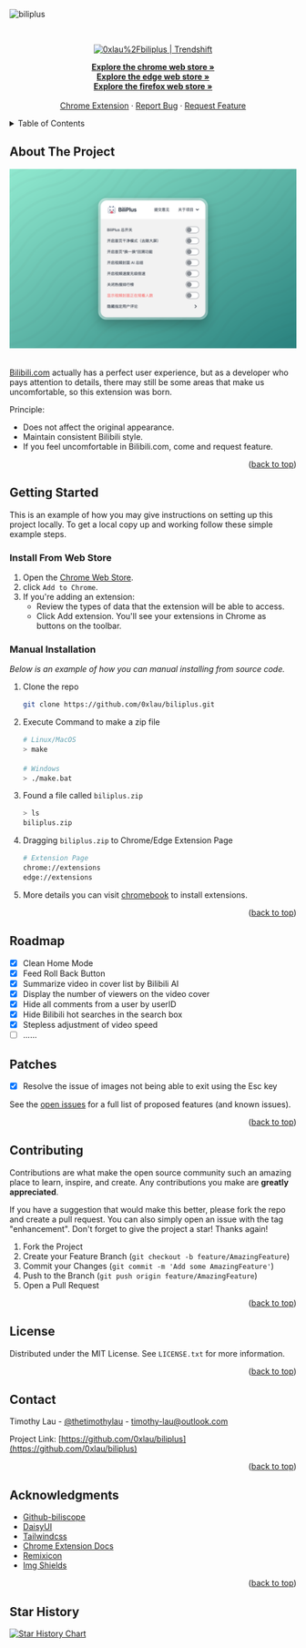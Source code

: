 <a name="readme-top"></a>


<!-- PROJECT SHIELDS
[![Contributors][contributors-shield]][contributors-url]
[![Forks][forks-shield]][forks-url]
[![Stargazers][stars-shield]][stars-url]
[![Issues][issues-shield]][issues-url]
[![MIT License][license-shield]][license-url]
 -->

![biliplus](https://socialify.git.ci/0xlau/biliplus/image?description=1&descriptionEditable=A%20Chrome%2FEdge%20extension%20to%20feel%20better%20in%20bilibili.com&font=Raleway&forks=1&issues=1&logo=https%3A%2F%2Fraw.githubusercontent.com%2F0xlau%2Fbiliplus%2Fmain%2Flogo.png&name=1&owner=1&pulls=1&stargazers=1&theme=Auto)

<!-- PROJECT LOGO -->
<br />
<div align="center">
  
  <!--
  
  <a href="https://github.com/0xlau/biliplus">
    <img src="img/logo_128.png" alt="Logo" width="80" height="80">
  </a>

  <h3 align="center">BiliPlus Extension</h3>
  
  -->

  <a href="https://trendshift.io/repositories/9629" target="_blank"><img src="https://trendshift.io/api/badge/repositories/9629" alt="0xlau%2Fbiliplus | Trendshift" style="width: 250px; height: 55px;" width="250" height="55"/></a>

  <p align="center">
    <!-- A Chrome extension to make better in bilibili.com -->
    <a href="https://chrome.google.com/webstore/detail/liddcdcjkpeaiblhebgihpmcaknpgbgk"><strong>Explore the chrome web store »</strong></a>
    <br />
    <a href="https://microsoftedge.microsoft.com/addons/detail/ngkocakjkiflceafceddcmiolmdmmpcf"><strong>Explore the edge web store »</strong></a>
    <br />
    <a href="https://addons.mozilla.org/zh-CN/firefox/addon/biliplus-bilibili-%E5%8A%A0%E5%A4%A7%E6%9D%AF-%E7%BB%86%E8%8A%82%E4%BB%8E%E5%A4%A7%E6%9D%AF%E5%81%9A%E8%B5%B7"><strong>Explore the firefox web store »</strong></a>
    <br />
    <br />
    <a href="https://chrome.google.com/webstore/detail/liddcdcjkpeaiblhebgihpmcaknpgbgk">Chrome Extension</a>
    ·
    <a href="https://github.com/0xlau/biliplus/issues">Report Bug</a>
    ·
    <a href="https://github.com/0xlau/biliplus/issues">Request Feature</a>
  </p>
</div>



<!-- TABLE OF CONTENTS -->
<details>
  <summary>Table of Contents</summary>
  <ol>
    <li>
      <a href="#about-the-project">About The Project</a>
    </li>
    <li>
      <a href="#getting-started">Getting Started</a>
      <ul>
        <li><a href="#install-from-web-store">Install From Web Store</a></li>
        <li><a href="#manual-installation">Manual Installation</a></li>
      </ul>
    </li>
    <li><a href="#roadmap">Roadmap</a></li>
    <li><a href="#patches">Patches</a></li>
    <li><a href="#contributing">Contributing</a></li>
    <li><a href="#license">License</a></li>
    <li><a href="#contact">Contact</a></li>
    <li><a href="#acknowledgments">Acknowledgments</a></li>
  </ol>
</details>



<!-- ABOUT THE PROJECT -->
## About The Project

<div align="center">
  <img src="img/screenshot.png"/>
</div>

<br/>

[Bilibili.com](https://bilibili.com) actually has a perfect user experience, but as a developer who pays attention to details, there may still be some areas that make us uncomfortable, so this extension was born.

Principle:
* Does not affect the original appearance.
* Maintain consistent Bilibili style.
* If you feel uncomfortable in Bilibili.com, come and request feature.

<p align="right">(<a href="#readme-top">back to top</a>)</p>

<!-- GETTING STARTED -->
## Getting Started

This is an example of how you may give instructions on setting up this project locally.
To get a local copy up and working follow these simple example steps.

### Install From Web Store

1. Open the [Chrome Web Store](https://chrome.google.com/webstore/detail/liddcdcjkpeaiblhebgihpmcaknpgbgk).
2. click `Add to Chrome`.
3. If you're adding an extension:
    * Review the types of data that the extension will be able to access.
    * Click Add extension.
You'll see your extensions in Chrome as buttons on the toolbar.

### Manual Installation

_Below is an example of how you can manual installing from source code._

1. Clone the repo
   ```sh
   git clone https://github.com/0xlau/biliplus.git
   ```
2. Execute Command to make a zip file
   ```sh
   # Linux/MacOS
   > make

   # Windows
   > ./make.bat
   ```
3. Found a file called `biliplus.zip`
   ```sh
   > ls
   biliplus.zip
   ```
4. Dragging `biliplus.zip` to Chrome/Edge Extension Page
    ```sh
    # Extension Page
    chrome://extensions
    edge://extensions
    ```
5. More details you can visit [chromebook](https://support.google.com/chromebook/topic/3415446) to install extensions.

<p align="right">(<a href="#readme-top">back to top</a>)</p>

<!-- ROADMAP -->
## Roadmap

- [x] Clean Home Mode
- [x] Feed Roll Back Button
- [x] Summarize video in cover list by Bilibili AI
- [x] Display the number of viewers on the video cover
- [x] Hide all comments from a user by userID
- [x] Hide Bilibili hot searches in the search box
- [x] Stepless adjustment of video speed
- [ ] ......

## Patches

- [x] Resolve the issue of images not being able to exit using the Esc key

See the [open issues](https://github.com/0xlau/biliplus/issues) for a full list of proposed features (and known issues).

<p align="right">(<a href="#readme-top">back to top</a>)</p>



<!-- CONTRIBUTING -->
## Contributing

Contributions are what make the open source community such an amazing place to learn, inspire, and create. Any contributions you make are **greatly appreciated**.

If you have a suggestion that would make this better, please fork the repo and create a pull request. You can also simply open an issue with the tag "enhancement".
Don't forget to give the project a star! Thanks again!

1. Fork the Project
2. Create your Feature Branch (`git checkout -b feature/AmazingFeature`)
3. Commit your Changes (`git commit -m 'Add some AmazingFeature'`)
4. Push to the Branch (`git push origin feature/AmazingFeature`)
5. Open a Pull Request

<p align="right">(<a href="#readme-top">back to top</a>)</p>



<!-- LICENSE -->
## License

Distributed under the MIT License. See `LICENSE.txt` for more information.

<p align="right">(<a href="#readme-top">back to top</a>)</p>



<!-- CONTACT -->
## Contact

Timothy Lau - [@thetimothylau](https://twitter.com/thetimothylau) - timothy-lau@outlook.com

Project Link: [https://github.com/0xlau/biliplus](https://github.com/0xlau/biliplus)

<p align="right">(<a href="#readme-top">back to top</a>)</p>



<!-- ACKNOWLEDGMENTS -->
## Acknowledgments

* [Github-biliscope](https://github.com/gaogaotiantian/biliscope)
* [DaisyUI](https://daisyui.com/)
* [Tailwindcss](https://tailwindcss.com/)
* [Chrome Extension Docs](https://developer.chrome.com/docs/extensions)
* [Remixicon](https://remixicon.com/)
* [Img Shields](https://shields.io)

<p align="right">(<a href="#readme-top">back to top</a>)</p>



<!-- MARKDOWN LINKS & IMAGES -->
<!-- https://www.markdownguide.org/basic-syntax/#reference-style-links -->
[contributors-shield]: https://img.shields.io/github/contributors/0xlau/biliplus.svg?style=for-the-badge
[contributors-url]: https://github.com/0xlau/biliplus/graphs/contributors
[forks-shield]: https://img.shields.io/github/forks/0xlau/biliplus.svg?style=for-the-badge
[forks-url]: https://github.com/0xlau/biliplus/network/members
[stars-shield]: https://img.shields.io/github/stars/0xlau/biliplus.svg?style=for-the-badge
[stars-url]: https://github.com/0xlau/biliplus/stargazers
[issues-shield]: https://img.shields.io/github/issues/0xlau/biliplus.svg?style=for-the-badge
[issues-url]: https://github.com/0xlau/biliplus/issues
[license-shield]: https://img.shields.io/github/license/0xlau/biliplus.svg?style=for-the-badge
[license-url]: https://github.com/0xlau/biliplus/blob/master/LICENSE.txt
[chrome-shield]: https://img.shields.io/badge/-Plugin_Download-black.svg?style=for-the-badge&colorB=555
[chrome-url]: https://chrome.com/

## Star History

[![Star History Chart](https://api.star-history.com/svg?repos=0xlau/biliplus&type=Date)](https://star-history.com/#0xlau/biliplus&Date)
